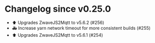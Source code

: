 # Changelog since v0.25.0
- ⬆️ Upgrades ZwaveJS2Mqtt to v5.6.2 (#256) 
- 🚑 Increase yarn network timeout for more consistent builds (#255) 
- ⬆️ Upgrades ZwaveJS2Mqtt to v5.6.1 (#254) 
